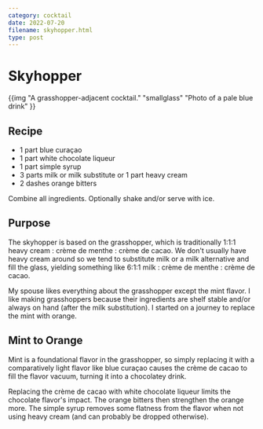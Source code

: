 ```yaml
---
category: cocktail
date: 2022-07-20
filename: skyhopper.html
type: post
---
```


# Skyhopper

{{img
  "A grasshopper-adjacent cocktail." "smallglass" "Photo of a pale blue drink"
}}

## Recipe

- 1 part blue curaçao
- 1 part white chocolate liqueur
- 1 part simple syrup
- 3 parts milk or milk substitute or 1 part heavy cream
- 2 dashes orange bitters

Combine all ingredients. Optionally shake and/or serve with ice.

## Purpose

The skyhopper is based on the grasshopper, which is traditionally 1:1:1 heavy
cream : crème de menthe : crème de cacao. We don't usually have heavy cream
around so we tend to substitute milk or a milk alternative and fill the glass,
yielding something like 6:1:1 milk : crème de menthe : crème de cacao.

My spouse likes everything about the grasshopper except the mint flavor. I like
making grasshoppers because their ingredients are shelf stable and/or always on
hand (after the milk substitution). I started on a journey to replace the mint
with orange.

## Mint to Orange

Mint is a foundational flavor in the grasshopper, so simply replacing it with a
comparatively light flavor like blue curaçao causes the crème de cacao to fill
the flavor vacuum, turning it into a chocolatey drink.

Replacing the crème de cacao with white chocolate liqueur limits the chocolate
flavor's impact. The orange bitters then strengthen the orange more. The simple
syrup removes some flatness from the flavor when not using heavy cream (and can
probably be dropped otherwise).
